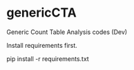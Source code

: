 # genericCTA
Generic Count Table Analysis codes (Dev)

Install requirements first.

pip install -r requirements.txt

